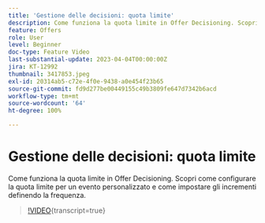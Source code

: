```yaml
---
title: 'Gestione delle decisioni: quota limite'
description: Come funziona la quota limite in Offer Decisioning. Scopri come configurare la quota limite per un evento personalizzato e come impostare gli incrementi definendo la frequenza.
feature: Offers
role: User
level: Beginner
doc-type: Feature Video
last-substantial-update: 2023-04-04T00:00:00Z
jira: KT-12992
thumbnail: 3417853.jpeg
exl-id: 20314ab5-c72e-4f0e-9438-a0e454f23b65
source-git-commit: fd9d277be00449155c49b3809fe647d7342b6acd
workflow-type: tm+mt
source-wordcount: '64'
ht-degree: 100%

---
```


# Gestione delle decisioni: quota limite

Come funziona la quota limite in Offer Decisioning. Scopri come configurare la quota limite per un evento personalizzato e come impostare gli incrementi definendo la frequenza.

>[!VIDEO](https://video.tv.adobe.com/v/3422163/?quality=12&learn=on&captions=ita){transcript=true}
